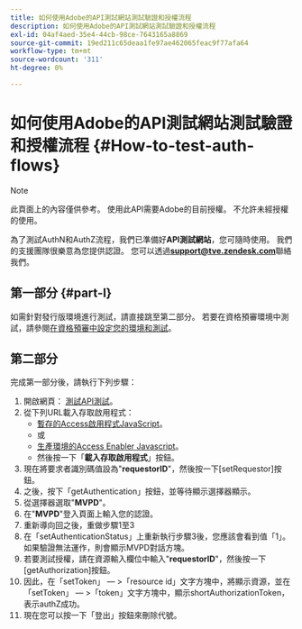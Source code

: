 ```yaml
---
title: 如何使用Adobe的API測試網站測試驗證和授權流程
description: 如何使用Adobe的API測試網站測試驗證和授權流程
exl-id: 04af4aed-35e4-44cb-98ce-7643165a8869
source-git-commit: 19ed211c65deaa1fe97ae462065feac9f77afa64
workflow-type: tm+mt
source-wordcount: '311'
ht-degree: 0%

---
```


# 如何使用Adobe的API測試網站測試驗證和授權流程 {#How-to-test-auth-flows}

>[!NOTE]
>
>此頁面上的內容僅供參考。 使用此API需要Adobe的目前授權。 不允許未經授權的使用。

為了測試AuthN和AuthZ流程，我們已準備好&#x200B;**API測試網站**，您可隨時使用。 我們的支援團隊很樂意為您提供認證。 您可以透過&#x200B;**support@tve.zendesk.com**&#x200B;聯絡我們。


## 第一部分 {#part-I}

如需針對發行版環境進行測試，請直接跳至第二部分。  若要在資格預審環境中測試，請參閱[在資格預審中設定您的環境和測試](/help/authentication/setting-up-your-environment-and-testing-in-prequal.md)。

## 第二部分

完成第一部分後，請執行下列步驟：


1. 開啟網頁： [測試API測試](https://sp.auth-staging.adobe.com/apitest/api.html)。
1. 從下列URL載入存取啟用程式：
   * [暫存的Access啟用程式JavaScript](https://entitlement.auth-staging.adobe.com/entitlement/js/AccessEnabler.js)。
   * 或
   * [生產環境的Access Enabler Javascript](https://entitlement.auth.adobe.com/entitlement/js/AccessEnabler.js)。
   * 然後按一下「**載入存取啟用程式**」按鈕。
1. 現在將要求者識別碼值設為&quot;**requestorID**&quot;，然後按一下[setRequestor]按鈕。
1. 之後，按下「getAuthentication」按鈕，並等待顯示選擇器顯示。
1. 從選擇器選取&quot;**MVPD**&quot;。
1. 在&quot;**MVPD**&quot;登入頁面上輸入您的認證。
1. 重新導向回之後，重做步驟1至3
1. 在「setAuthenticationStatus」上重新執行步驟3後，您應該會看到值「1」。 如果驗證無法運作，則會顯示MVPD對話方塊。
1. 若要測試授權，請在資源輸入欄位中輸入&quot;**requestorID**&quot;，然後按一下[getAuthorization]按鈕。
1. 因此，在「setToken」 — \>「resource id」文字方塊中，將顯示資源，並在「setToken」 — \>「token」文字方塊中，顯示shortAuthorizationToken，表示authZ成功。
1. 現在您可以按一下「登出」按鈕來刪除代號。
